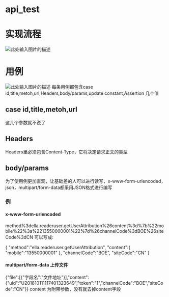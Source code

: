 # api_test
# 实现流程
![此处输入图片的描述][1]


# 用例
![此处输入图片的描述][2]
每条用例都包含case id,title,metoh,url,Headers,body/params,update constant,Assertion 几个值
## case id,title,metoh,url
这几个参数就不说了
## Headers
Headers里必须包含Content-Type，它将决定请求正文的类型
## body/params
为了使用例更加直观，让基础差的人可以进行读写，x-www-form-urlencoded，json，multipart/form-data都采用JSON格式进行编写
### 例
#### x-www-form-urlencoded
   method%3della.readeruser.getUserAttribution%26content%3d%7b%22mobile%22%3a%2213550000001%22%7d%26channelCode%3dBOE%26siteCode%3dCN
   可以写成:
   
   {
    "method":"ella.readeruser.getUserAttribution",
    "content":{
        "mobile":"13550000001"
    },
    "channelCode":"BOE",
    "siteCode":"CN"
}
#### multipart/form-data 上传文件
{"file":[{"字段名":"文件地址"}],"content":{"uid":"U201810111117401323649","token":"1","channelCode":"BOE","siteCode":"CN"}}
content 为附带参数，没有就去掉content字段


  [1]: http://kindergarten.ellabook.cn/f545b67327944b8a853491a5955d6e3e.png
  [2]: http://kindergarten.ellabook.cn/da5adf9789f44c9680946690b1f3362e.png
